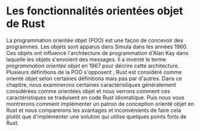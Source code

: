 <!--
# Object Oriented Programming Features of Rust
-->

# Les fonctionnalités orientées objet de Rust

<!--
Object-oriented programming (OOP) is a way of modeling programs. Objects came
from Simula in the 1960s. Those objects influenced Alan Kay’s programming
architecture in which objects pass messages to each other. He coined the term
*object-oriented programming* in 1967 to describe this architecture. Many
competing definitions describe what OOP is; some definitions would classify
Rust as object oriented, but other definitions would not. In this chapter,
we’ll explore certain characteristics that are commonly considered object
oriented and how those characteristics translate to idiomatic Rust. We’ll then
show you how to implement an object-oriented design pattern in Rust and discuss
the trade-offs of doing so versus implementing a solution using some of Rust’s
strengths instead.
-->

La programmation orientée objet (POO) est une façon de concevoir des programmes.
Les objets sont apparus dans Simula dans les années 1960. Ces objets ont
influencé l'architecture de programmation d'Alan Kay dans laquelle les objets
s'envoient des messages. Il a inventé le terme *programmation orientée objet* en
1967 pour décrire cette architecture. Plusieurs définitions de la POO
s'opposent ; Rust est considéré comme orienté objet selon certaines définitions
mais pas par d'autres. Dans ce chapitre, nous examinerons certaines
caractéristiques généralement considérées comme orientées objet et nous verrons
comment ces caractéristiques se traduisent en code Rust idiomatique. Puis nous
vous montrerons comment implémenter un patron de conception orienté objet en
Rust et nous comparerons les avantages et inconvénients de faire cela plutôt que
d'implémenter une solution qui utilise quelques points forts de Rust.
